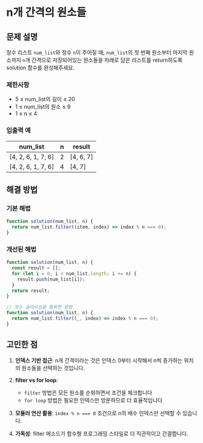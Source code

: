 # n개 간격의 원소들

## 문제 설명

정수 리스트 `num_list`와 정수 `n`이 주어질 때, `num_list`의 첫 번째 원소부터 마지막 원소까지 `n`개 간격으로 저장되어있는 원소들을 차례로 담은 리스트를 return하도록 solution 함수를 완성해주세요.

### 제한사항

- 5 ≤ num_list의 길이 ≤ 20
- 1 ≤ num_list의 원소 ≤ 9
- 1 ≤ n ≤ 4

### 입출력 예

| num_list           | n   | result    |
| ------------------ | --- | --------- |
| [4, 2, 6, 1, 7, 6] | 2   | [4, 6, 7] |
| [4, 2, 6, 1, 7, 6] | 4   | [4, 7]    |

## 해결 방법

### 기본 해법

```javascript
function solution(num_list, n) {
  return num_list.filter((item, index) => index % n === 0);
}
```

### 개선된 해법

```javascript
function solution(num_list, n) {
  const result = [];
  for (let i = 0; i < num_list.length; i += n) {
    result.push(num_list[i]);
  }
  return result;
}

// 또는 슬라이싱을 활용한 방법
function solution(num_list, n) {
  return num_list.filter((_, index) => index % n === 0);
}
```

## 고민한 점

1. **인덱스 기반 접근**: n개 간격이라는 것은 인덱스 0부터 시작해서 n씩 증가하는 위치의 원소들을 선택하는 것입니다.

2. **filter vs for loop**:

   - `filter` 방법은 모든 원소를 순회하면서 조건을 체크합니다
   - `for loop` 방법은 필요한 인덱스만 방문하므로 더 효율적입니다

3. **모듈러 연산 활용**: `index % n === 0` 조건으로 n의 배수 인덱스만 선택할 수 있습니다.

4. **가독성**: filter 메소드가 함수형 프로그래밍 스타일로 더 직관적이고 간결합니다.
